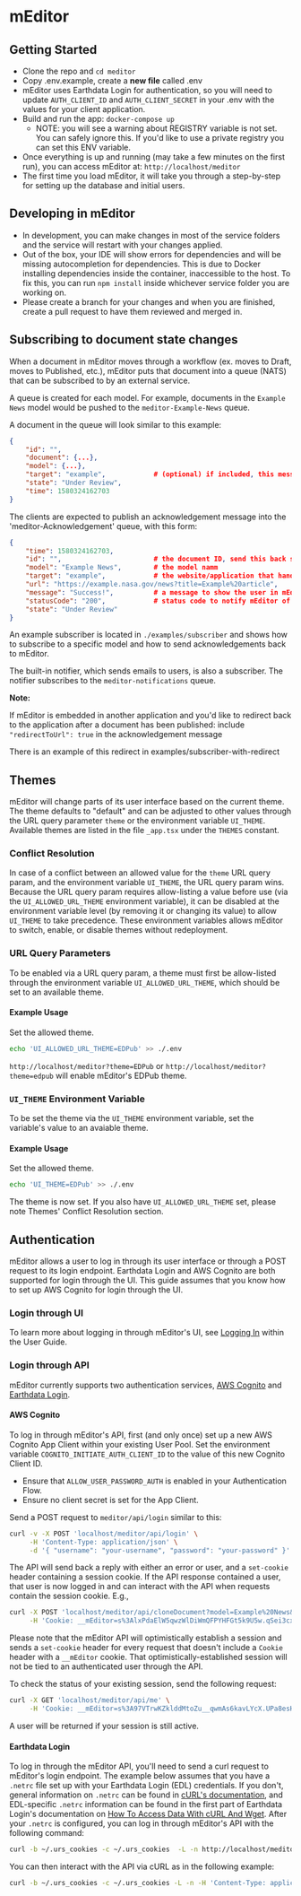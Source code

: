 # mEditor

## Getting Started

-   Clone the repo and `cd meditor`
-   Copy .env.example, create a **new file** called .env
-   mEditor uses Earthdata Login for authentication, so you will need to update `AUTH_CLIENT_ID` and `AUTH_CLIENT_SECRET` in your .env with the values for your client application.
-   Build and run the app: `docker-compose up`
    -   NOTE: you will see a warning about REGISTRY variable is not set. You can safely ignore this. If you'd like to use a private registry you can set this ENV variable.
-   Once everything is up and running (may take a few minutes on the first run), you can access mEditor at: `http://localhost/meditor`
-   The first time you load mEditor, it will take you through a step-by-step for setting up the database and initial users.

## Developing in mEditor

-   In development, you can make changes in most of the service folders and the service will restart with your changes applied.
-   Out of the box, your IDE will show errors for dependencies and will be missing autocompletion for dependencies. This is due to Docker installing dependencies inside the container, inaccessible to the host. To fix this, you can run `npm install` inside whichever service folder you are working on.
-   Please create a branch for your changes and when you are finished, create a pull request to have them reviewed and merged in.

## Subscribing to document state changes

When a document in mEditor moves through a workflow (ex. moves to Draft, moves to Published, etc.), mEditor puts that document into a queue (NATS) that can be subscribed to by an external service.

A queue is created for each model. For example, documents in the `Example News` model would be pushed to the `meditor-Example-News` queue.

A document in the queue will look similar to this example:

```json
{
    "id": "",
    "document": {...},
    "model": {...},
    "target": "example",            # (optional) if included, this message is only meant for a certain subscriber
    "state": "Under Review",
    "time": 1580324162703
}
```

The clients are expected to publish an acknowledgement message into the 'meditor-Acknowledgement' queue, with this form:

```json
{
    "time": 1580324162703,
    "id": "",                       # the document ID, send this back so mEditor knows which document to update
    "model": "Example News",        # the model namm
    "target": "example",            # the website/application that handled the document
    "url": "https://example.nasa.gov/news?title=Example%20article",     # an optional URL the document was published to
    "message": "Success!",          # a message to show the user in mEditor (could include a list of errors for failures)
    "statusCode": "200",            # status code to notify mEditor of success vs failure to publish
    "state": "Under Review"
}
```

An example subscriber is located in `./examples/subscriber` and shows how to subscribe to a specific model and how to send acknowledgements back to mEditor.

The built-in notifier, which sends emails to users, is also a subscriber. The notifier subscribes to the `meditor-notifications` queue.

**Note:**

If mEditor is embedded in another application and you'd like to redirect back to the application after a document has been published: include `"redirectToUrl": true` in the acknowledgement message

There is an example of this redirect in examples/subscriber-with-redirect

## Themes

mEditor will change parts of its user interface based on the current theme. The theme defaults to "default" and can be adjusted to other values through the URL query parameter `theme` or the environment variable `UI_THEME`. Available themes are listed in the file `_app.tsx` under the `THEMES` constant.

### Conflict Resolution

In case of a conflict between an allowed value for the `theme` URL query param, and the environment variable `UI_THEME`, the URL query param wins. Because the URL query param requires allow-listing a value before use (via the `UI_ALLOWED_URL_THEME` environment variable), it can be disabled at the environment variable level (by removing it or changing its value) to allow `UI_THEME` to take precedence. These environment variables allows mEditor to switch, enable, or disable themes without redeployment.

### URL Query Parameters

To be enabled via a URL query param, a theme must first be allow-listed through the environment variable `UI_ALLOWED_URL_THEME`, which should be set to an available theme.

#### Example Usage

Set the allowed theme.

```bash
echo 'UI_ALLOWED_URL_THEME=EDPub' >> ./.env
```

`http://localhost/meditor?theme=EDPub` or `http://localhost/meditor?theme=edpub` will enable mEditor's EDPub theme.

### `UI_THEME` Environment Variable

To be set the theme via the `UI_THEME` environment variable, set the variable's value to an avaiable theme.

#### Example Usage

Set the allowed theme.

```bash
echo 'UI_THEME=EDPub' >> ./.env
```

The theme is now set. If you also have `UI_ALLOWED_URL_THEME` set, please note Themes' Conflict Resolution section.

## Authentication

mEditor allows a user to log in through its user interface or through a POST request to its login endpoint. Earthdata Login and AWS Cognito are both supported for login through the UI. This guide assumes that you know how to set up AWS Cognito for login through the UI.

### Login through UI

To learn more about logging in through mEditor's UI, see [Logging In](https://lb.gesdisc.eosdis.nasa.gov/meditor/docs/user-guide/quick-start#logging-in) within the User Guide.

### Login through API

mEditor currently supports two authentication services, [AWS Cognito](https://aws.amazon.com/cognito/) and [Earthdata Login](https://urs.earthdata.nasa.gov/documentation).

#### AWS Cognito

To log in through mEditor's API, first (and only once) set up a new AWS Cognito App Client within your existing User Pool. Set the environment variable `COGNITO_INITIATE_AUTH_CLIENT_ID` to the value of this new Cognito Client ID.

-   Ensure that `ALLOW_USER_PASSWORD_AUTH` is enabled in your Authentication Flow.
-   Ensure no client secret is set for the App Client.

Send a POST request to `meditor/api/login` similar to this:

```sh
curl -v -X POST 'localhost/meditor/api/login' \
     -H 'Content-Type: application/json' \
     -d '{ "username": "your-username", "password": "your-password" }'
```

The API will send back a reply with either an error or user, and a `set-cookie` header containing a session cookie. If the API response contained a user, that user is now logged in and can interact with the API when requests contain the session cookie. E.g.,

```sh
curl -X POST 'localhost/meditor/api/cloneDocument?model=Example%20News&title=Lorem%20ipsum%20dolor%20sit%20amet&newTitle=New%20Document' \
     -H 'Cookie: __mEditor=s%3AlxPdaElW5qwzWlDiWmQFPYHFGt5k9U5w.qSei3cxoV3Yj4F9KnBaA7wZMXAC3%2FelBcM7UuMjgPfE'
```

Please note that the mEditor API will optimistically establish a session and sends a `set-cookie` header for every request that doesn't include a `Cookie` header with a `__mEditor` cookie. That optimistically-established session will not be tied to an authenticated user through the API.

To check the status of your existing session, send the following request:

```sh
curl -X GET 'localhost/meditor/api/me' \
     -H 'Cookie: __mEditor=s%3A97VTrwKZklddMtoZu__qwmAs6kavLYcX.UPa8esHs9kpCbyEWFLrn6LBIv9yqgeSim5bTQLR9cfM'
```

A user will be returned if your session is still active.

#### Earthdata Login

To log in through the mEditor API, you'll need to send a curl request to mEditor's login endpoint. The example below assumes that you have a `.netrc` file set up with your Earthdata Login (EDL) credentials. If you don't, general information on `.netrc` can be found in [cURL's documentation](https://everything.curl.dev/usingcurl/netrc), and EDL-specific `.netrc` information can be found in the first part of Earthdata Login's documentation on [How To Access Data With cURL And Wget](https://urs.earthdata.nasa.gov/documentation/for_users/data_access/curl_and_wget). After your `.netrc` is configured, you can log in through mEditor's API with the following command:

```sh
curl -b ~/.urs_cookies -c ~/.urs_cookies  -L -n http://localhost/meditor/api/login > /dev/null
```

You can then interact with the API via cURL as in the following example:

```sh
curl -b ~/.urs_cookies -c ~/.urs_cookies -L -n -H 'Content-Type: application/json' -d @./upload.json http://localhost/meditor/api/models/{some-model}/documents
```
